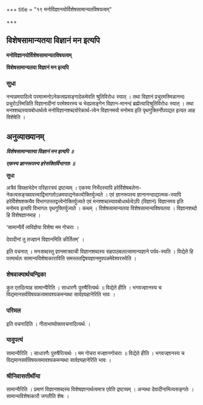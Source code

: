+++
title = "१९ मनोविज्ञानयोर्विशेषसामान्यतविषयत्वम्"

+++


## विशेषसामान्यतया विज्ञानं मन इत्यपि

**मनोविज्ञानयोर्विशेषसामान्यतविषयत्वम्**

**विशेषसामान्यतया विज्ञानं मन इत्यपि**

### **सुधा**

नन्वन्नमयादित्वे परमात्मनोऽनेकत्वप्रसङ्गादेकमेवति श्रुतिविरोधः स्यात् । तथा विज्ञानं प्रचुरमस्मिन्नानन्दः प्रचुरोऽस्मिन्निति विज्ञानादीनां परमेश्वरस्य च भेदप्रसङ्गेन विज्ञान-मानन्दं ब्रह्मेत्यादिश्रुतिविरोधः स्यात् । तथा मनश्शब्दस्यावबोधार्थत्वे मनोविज्ञानशब्दयोरेकार्थ-त्वेन विज्ञानमयो मनोमय इति पृथगुक्तिर्नोपपद्यत इत्यत आह विशेषेति ।

## **अनुव्याख्यानम्**

***विशेषसामान्यतया विज्ञानं मन इत्यपि ॥***

***एकस्य ज्ञानरूपस्य हरेरुक्तिर्विभागतः ॥***

**सुधा**

अत्रैवं विवक्षाभेदेन परिहारत्रयं द्रष्टव्यम् । एकस्य निर्भेदस्यापि हरेर्विशेषबलेना-नेकत्वसङ्ख्यावत्त्वाद्विभागतोऽन्नमयाद्यनेकत्वोक्तिर्युज्यते । एवं ज्ञानरूपस्य ज्ञानानन्दाद्यात्मक-स्यापि हरेर्विशेषशक्त्यैव विभागतस्तद्वत्त्वेनोक्तिर्युज्यते एवं मनश्शब्दस्यावबोधार्थत्वेऽपि (विज्ञानं) विज्ञानमय इति मनोमय इत्यपि विभागतः पृथगुक्तिर्युज्यते । कथम् । विशेषसामान्यतया विशेषसामान्यविषयतया । विज्ञानशब्दो हि विशेषज्ञानमाह ।

‘सामान्यैर्ये त्वविज्ञेया विशेषा मम गोचराः ।

देवादीनां तु तज्ज्ञानं विज्ञानमिति कीर्तितम्’ ।

इति वचनात् । मनःशब्दस्तु ज्ञानमात्रवाची विज्ञानशब्दस्य सहपाठबलात्सामान्यज्ञाने पर्यव-स्यति । विद्येते हि परमार्थतः सामान्यविशेषाकाराविति समस्ततद्विषयज्ञानमुपपन्नमेवेश्वरस्येति ।

### **शेषवाक्यार्थचन्द्रिका**

कुत एतदित्याह सामान्यैरिति । साधारणैः पुरुषैरित्यर्थः ॥ विद्येते हीति । भगवज्ज्ञानस्य च विद्यमानसर्वविषयकत्वमावश्यकमन्यथा सार्वज्ञ्यहानेरिति भावः ।

### **परिमल**

इति वचनादिति । गीताभाष्योक्तवचनादित्यर्थः ।

### **यादुपत्यं**

सामान्यैरिति । साधारणैः पुरुषैरित्यर्थः । मम गोचरा मज्ज्ञानगोचराः ॥ विद्येते हीति । भगवज्ज्ञानस्य च विद्यमानसर्वविषयत्वमावश्यकमन्यथा सार्वज्ञ्यहानेरिति भावः ।

### **श्रीनिवासतीर्थीया**

सामान्यैरिति । प्रमाणं विज्ञानशब्दस्य विशेषज्ञानार्थत्वमात्र एवेति द्रष्टव्यम् । अन्यथा देवादीनामित्यसङ्गतेः । सामान्यविशेषाकारौ जगतीति शेषः ।





